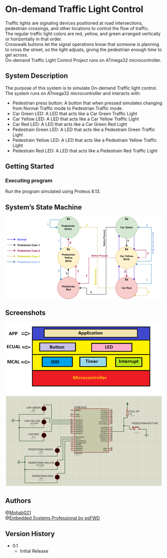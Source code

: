 # On-demand Traffic Light Control
Traffic lights are signaling devices positioned at road intersections, pedestrian crossings, and other locations to control the flow of traffic.  
The regular traffic light colors are red, yellow, and green arranged vertically or horizontally in that order.  
Crosswalk buttons let the signal operations know that someone is planning to cross the street, so the light adjusts, giving the pedestrian enough time to get across.  
On-demand Traffic Light Control Project runs on ATmega32 microcontroller.

## System Description
The purpose of this system is to simulate On-demand Traffic light control. The system runs on ATmega32 microcontroller and interacts with:
- Pedestrian press button: A button that when pressed simulates changing from Normal Traffic mode to Pedestrian Traffic mode.
- Car Green LED: A LED that acts like a Car Green Traffic Light
- Car Yellow LED: A LED that acts like a Car Yellow Traffic Light
- Car Red LED: A LED that acts like a Car Green Red Light
- Pedestrain Green LED: A LED that acts like a Pedestrain Green Traffic Light
- Pedestrain Yellow LED: A LED that acts like a Pedestrain Yellow Traffic Light
- Pedestrain Red LED: A LED that acts like a Pedestrain Red Traffic Light

## Getting Started
### Executing program
Run the program simulated using Proteus 8.13.

## System’s State Machine
![Image_01](assets/On-demand_Traffic_light_control.png?raw=true)

## Screenshots
![Image_01](assets/System_Layers.png?raw=true)
![Image_01](assets/Proteus_Scr.png?raw=true)

## Authors
@[Mohab021](https://github.com/Mohab021)  
@[Embedded Systems Professional by egFWD](https://egfwd.com/specializtion/professional-embedded-systems/)

## Version History
- 0.1
  - Initial Release
